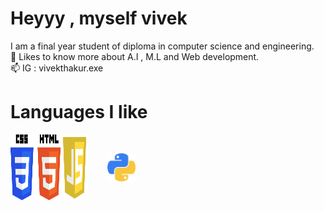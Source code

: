 <h1>Heyyy ,  myself vivek</h1> 
I am a final year student of diploma in computer science and engineering.              
<br>🔰 Likes to know more about A.I , M.L and Web development.
<br>📫 IG : vivekthakur.exe
<h1> Languages I like </h1>
<div style="display:flex">
<img src="Daco.png" width="80px">
<img src="js.png" width="45px">
<img src="py.png" width="45px" style="padding:30px">
</div>
